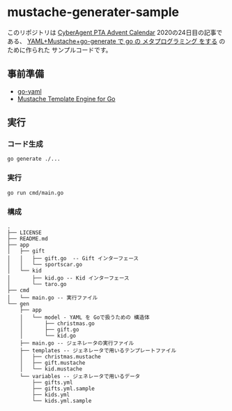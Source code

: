 # mustache-generater-sample

このリポジトリは [CyberAgent PTA Advent Calendar](https://adventar.org/calendars/5741) 2020の24日目の記事である、
[YAML+Mustache+go-generate で go の メタプログラミング をする]() のために作られた サンプルコードです。 

## 事前準備 

- [go-yaml](https://github.com/go-yaml/yaml)
- [ Mustache Template Engine for Go ](https://github.com/cbroglie/mustache)
 
## 実行

### コード生成 

``` 
go generate ./... 
``` 

### 実行 

``` 
go run cmd/main.go 
``` 

### 構成

``` 
.
├── LICENSE
├── README.md
├── app
│   ├── gift
│   │   ├── gift.go  -- Gift インターフェース
│   │   └── sportscar.go 
│   └── kid
│       ├── kid.go -- Kid インターフェース
│       └── taro.go
├── cmd
│   └── main.go -- 実行ファイル
└── gen
    ├── app
    │   └── model - YAML を Goで扱うための 構造体
    │       ├── christmas.go
    │       ├── gift.go
    │       └── kid.go
    ├── main.go -- ジェネレータの実行ファイル
    ├── templates -- ジェネレータで用いるテンプレートファイル
    │   ├── christmas.mustache
    │   ├── gift.mustache
    │   └── kid.mustache
    └── variables -- ジェネレータで用いるデータ
        ├── gifts.yml
        ├── gifts.yml.sample
        ├── kids.yml
        └── kids.yml.sample
``` 